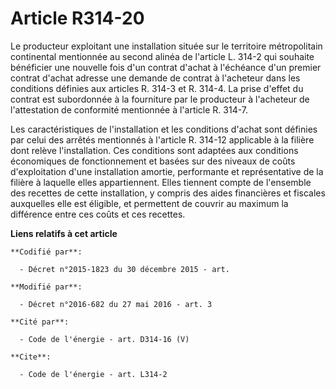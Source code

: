 # Article R314-20

Le producteur exploitant une installation située sur le territoire métropolitain continental mentionnée au second alinéa de
l'article L. 314-2 qui souhaite bénéficier une nouvelle fois d'un contrat d'achat à l'échéance d'un premier contrat d'achat
adresse une demande de contrat à l'acheteur dans les conditions définies aux articles R. 314-3 et R. 314-4. La prise d'effet
du contrat est subordonnée à la fourniture par le producteur à l'acheteur de l'attestation de conformité mentionnée à
l'article R. 314-7. 

Les caractéristiques de l'installation et les conditions d'achat sont définies par celui des arrêtés mentionnés à l'article
R. 314-12 applicable à la filière dont relève l'installation. Ces conditions sont adaptées aux conditions économiques de
fonctionnement et basées sur des niveaux de coûts d'exploitation d'une installation amortie, performante et représentative de
la filière à laquelle elles appartiennent. Elles tiennent compte de l'ensemble des recettes de cette installation, y compris
des aides financières et fiscales auxquelles elle est éligible, et permettent de couvrir au maximum la différence entre ces
coûts et ces recettes.

**Liens relatifs à cet article**

	**Codifié par**:

	  - Décret n°2015-1823 du 30 décembre 2015 - art.

	**Modifié par**:

	  - Décret n°2016-682 du 27 mai 2016 - art. 3

	**Cité par**:

	  - Code de l'énergie - art. D314-16 (V)

	**Cite**:

	  - Code de l'énergie - art. L314-2
